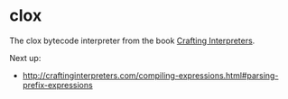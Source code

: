 # clox
The clox bytecode interpreter from the book [Crafting Interpreters](https://craftinginterpreters.com).

Next up:

- http://craftinginterpreters.com/compiling-expressions.html#parsing-prefix-expressions